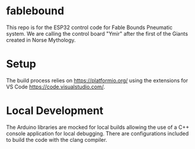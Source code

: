 # fablebound

This repo is for the ESP32 control code for Fable Bounds Pneumatic system. We are calling the control board "Ymir" after the first of the Giants created in Norse Mythology. 

# Setup

The build process relies on https://platformio.org/ using the extensions for VS Code https://code.visualstudio.com/. 

# Local Development

The Arduino libraries are mocked for local builds allowing the use of a C++ console application for local debugging. There are configurations included to build the code with the clang compiler.  
